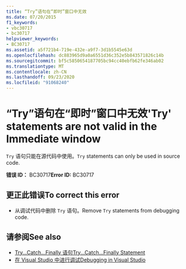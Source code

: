 ```yaml
---
title: “Try”语句在“即时”窗口中无效
ms.date: 07/20/2015
f1_keywords:
- vbc30717
- bc30717
helpviewer_keywords:
- BC30717
ms.assetid: a5f721b4-719e-432e-a9f7-3d1b5545e63d
ms.openlocfilehash: dc883965d9a0a6551d36c352e5b843571826c14b
ms.sourcegitcommit: bf5c5850654187705bc94cc40ebfb62fe346ab02
ms.translationtype: MT
ms.contentlocale: zh-CN
ms.lasthandoff: 09/23/2020
ms.locfileid: "91068240"
---
```

# <a name="try-statements-are-not-valid-in-the-immediate-window"></a><span data-ttu-id="0972b-102">“Try”语句在“即时”窗口中无效</span><span class="sxs-lookup"><span data-stu-id="0972b-102">'Try' statements are not valid in the Immediate window</span></span>

<span data-ttu-id="0972b-103">`Try` 语句只能在源代码中使用。</span><span class="sxs-lookup"><span data-stu-id="0972b-103">`Try` statements can only be used in source code.</span></span>  
  
 <span data-ttu-id="0972b-104">**错误 ID：** BC30717</span><span class="sxs-lookup"><span data-stu-id="0972b-104">**Error ID:** BC30717</span></span>  
  
## <a name="to-correct-this-error"></a><span data-ttu-id="0972b-105">更正此错误</span><span class="sxs-lookup"><span data-stu-id="0972b-105">To correct this error</span></span>  
  
- <span data-ttu-id="0972b-106">从调试代码中删除 `Try` 语句。</span><span class="sxs-lookup"><span data-stu-id="0972b-106">Remove `Try` statements from debugging code.</span></span>  
  
## <a name="see-also"></a><span data-ttu-id="0972b-107">请参阅</span><span class="sxs-lookup"><span data-stu-id="0972b-107">See also</span></span>

- [<span data-ttu-id="0972b-108">Try...Catch...Finally 语句</span><span class="sxs-lookup"><span data-stu-id="0972b-108">Try...Catch...Finally Statement</span></span>](../language-reference/statements/try-catch-finally-statement.md)
- [<span data-ttu-id="0972b-109">在 Visual Studio 中进行调试</span><span class="sxs-lookup"><span data-stu-id="0972b-109">Debugging in Visual Studio</span></span>](/visualstudio/debugger/debugger-feature-tour)
